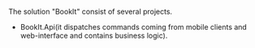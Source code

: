 The solution "BookIt" consist of several projects.

- BookIt.Api(it dispatches commands coming from mobile clients and web-interface and contains business logic).